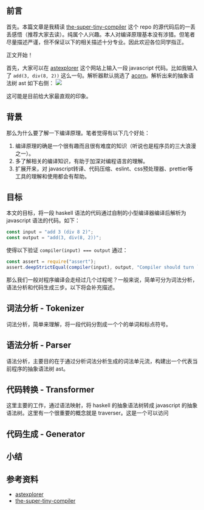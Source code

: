 ## 前言

首先。本篇文章是我精读 [the-super-tiny-compiler](https://the-super-tiny-compiler.glitch.me/) 这个 repo 的源代码后的一丢丢感悟（推荐大家去读）。纯属个人兴趣。本人对编译原理基本没有涉猎。但笔者尽量描述严谨，但不保证以下的相关描述十分专业。因此欢迎各位同学指正。

正文开始！

首先，大家可以在 [astexplorer](https://astexplorer.net/) 这个网站上输入一段 javascript 代码。比如我输入了 `add(3, div(8, 2))` 这么一句。解析器默认挑选了 [acorn](https://github.com/acornjs/acorn)。解析出来的抽象语法树 ast 如下右侧：
![](https://user-gold-cdn.xitu.io/2019/9/4/16cfcefe26e77bbd?w=1772&h=1160&f=png&s=174997)

这可能是目前给大家最直观的印象。

## 背景

那么为什么要了解一下编译原理。笔者觉得有以下几个好处：

1. 编译原理的确是一个很有趣而且很有难度的知识（听说也是程序员的三大浪漫之一）。
2. 多了解相关的编译知识，有助于加深对编程语言的理解。
4. 扩展开来，对 javascript转译、代码压缩、eslint、css预处理器、prettier等工具的理解和使用都会有帮助。

## 目标

本文的目标，将一段 haskell 语法的代码通过自制的小型编译器编译后解析为 javascript 语法的代码。如下：

```js
const input = "add 3 (div 8 2)";
const output = "add(3, div(8, 2))";
```

使得以下验证 `compiler(input) === output` 通过：

```js
const assert = require("assert");
assert.deepStrictEqual(compiler(input), output, "Compiler should turn `input` into `output`");
```

那么我们一般对程序编译会走经过几个过程呢？一般来说，简单可分为词法分析，语法分析和代码生成三步。以下将会补充描述。

## 词法分析 - Tokenizer

词法分析，简单来理解，将一段代码分割成一个个的单词和标点符号。

## 语法分析 - Parser

语法分析，主要目的在于通过分析词法分析生成的词法单元流，构建出一个代表当前程序的抽象语法树 ast。

## 代码转换 - Transformer

这里主要的工作，通过语法映射，将 haskell 的抽象语法树转成 javascript 的抽象语法树。这里有一个很重要的概念就是 traverser。这是一个可以访问

## 代码生成 - Generator

## 小结

## 参考资料

- [astexplorer](https://astexplorer.net/)
- [the-super-tiny-compiler](https://the-super-tiny-compiler.glitch.me/)
